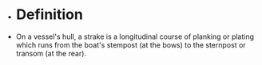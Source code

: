 - # Definition
- On a vessel's hull, a strake is a longitudinal course of planking or plating which runs from the boat's stempost (at the bows) to the sternpost or transom (at the rear).